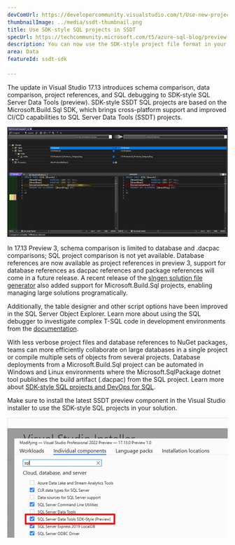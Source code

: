 ```yaml
---
devComUrl: https://developercommunity.visualstudio.com/t/Use-new-project-file-format-for-sqlproj/480461
thumbnailImage: ../media/ssdt-thumbnail.png
title: Use SDK-style SQL projects in SSDT
specUrl: https://techcommunity.microsoft.com/t5/azure-sql-blog/preview-release-of-sdk-style-sql-projects-in-visual-studio-2022/ba-p/4240616
description: You can now use the SDK-style project file format in your SQL Server Data Tools projects with enhanced SQL debugging and schema comparison capabilities.
area: Data
featureId: ssdt-sdk

---
```



The update in Visual Studio 17.13 introduces schema comparison, data comparison, project references, and SQL debugging to SDK-style SQL Server Data Tools (preview). SDK-style SSDT SQL projects are based on the Microsoft.Build.Sql SDK, which brings cross-platform support and improved CI/CD capabilities to SQL Server Data Tools (SSDT) projects.

![Schema compare in SDK-style SQL Server Data Tools](../media/ssdt_preview_schemacompare.png)

In 17.13 Preview 3, schema comparison is limited to database and .dacpac comparisons; SQL project comparison is not yet available. Database references are now available as project references in preview 3, support for database references as dacpac references and package references will come in a future release. A recent release of the [slngen solution file generator](https://github.com/microsoft/slngen) also added support for Microsoft.Build.Sql projects, enabling managing large solutions programatically.

Additionally, the table designer and other script options have been improved in the SQL Server Object Explorer. Learn more about using the SQL debugger to investigate complex T-SQL code in development environments from the [documentation](https://learn.microsoft.com/sql/ssdt/debugger/transact-sql-debugger).

With less verbose project files and database references to NuGet packages, teams can more efficiently collaborate on large databases in a single project or compile multiple sets of objects from several projects. Database deployments from a Microsoft.Build.Sql project can be automated in Windows and Linux environments where the Microsoft.SqlPackage dotnet tool publishes the build artifact (.dacpac) from the SQL project. Learn more about [SDK-style SQL projects and DevOps for SQL](https://aka.ms/sqlprojects).

Make sure to install the latest SSDT preview component in the Visual Studio installer to use the SDK-style SQL projects in your solution.

![Installer enable preview SSDT feature](../media/ssdt_preview_installer.png)
